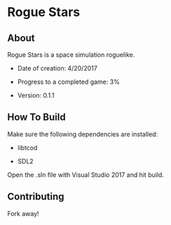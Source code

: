 # Rogue Stars

## About

Rogue Stars is a space simulation roguelike.

* Date of creation: 4/20/2017

* Progress to a completed game: 3%

* Version: 0.1.1

## How To Build

Make sure the following dependencies are installed:

* libtcod

* SDL2

Open the .sln file with Visual Studio 2017 and hit build.

## Contributing

Fork away!

